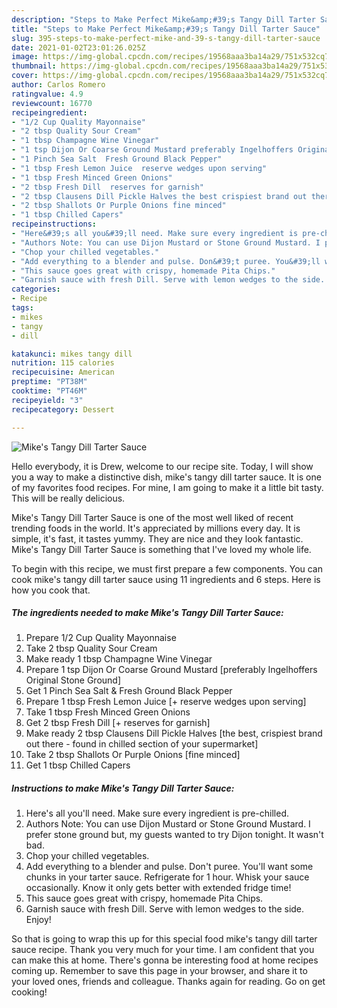 ```yaml
---
description: "Steps to Make Perfect Mike&amp;#39;s Tangy Dill Tarter Sauce"
title: "Steps to Make Perfect Mike&amp;#39;s Tangy Dill Tarter Sauce"
slug: 395-steps-to-make-perfect-mike-and-39-s-tangy-dill-tarter-sauce
date: 2021-01-02T23:01:26.025Z
image: https://img-global.cpcdn.com/recipes/19568aaa3ba14a29/751x532cq70/mikes-tangy-dill-tarter-sauce-recipe-main-photo.jpg
thumbnail: https://img-global.cpcdn.com/recipes/19568aaa3ba14a29/751x532cq70/mikes-tangy-dill-tarter-sauce-recipe-main-photo.jpg
cover: https://img-global.cpcdn.com/recipes/19568aaa3ba14a29/751x532cq70/mikes-tangy-dill-tarter-sauce-recipe-main-photo.jpg
author: Carlos Romero
ratingvalue: 4.9
reviewcount: 16770
recipeingredient:
- "1/2 Cup Quality Mayonnaise"
- "2 tbsp Quality Sour Cream"
- "1 tbsp Champagne Wine Vinegar"
- "1 tsp Dijon Or Coarse Ground Mustard preferably Ingelhoffers Original Stone Ground"
- "1 Pinch Sea Salt  Fresh Ground Black Pepper"
- "1 tbsp Fresh Lemon Juice  reserve wedges upon serving"
- "1 tbsp Fresh Minced Green Onions"
- "2 tbsp Fresh Dill  reserves for garnish"
- "2 tbsp Clausens Dill Pickle Halves the best crispiest brand out there  found in chilled section of your supermarket"
- "2 tbsp Shallots Or Purple Onions fine minced"
- "1 tbsp Chilled Capers"
recipeinstructions:
- "Here&#39;s all you&#39;ll need. Make sure every ingredient is pre-chilled."
- "Authors Note: You can use Dijon Mustard or Stone Ground Mustard. I prefer stone ground but, my guests wanted to try Dijon tonight. It wasn&#39;t bad."
- "Chop your chilled vegetables."
- "Add everything to a blender and pulse. Don&#39;t puree. You&#39;ll want some chunks in your tarter sauce. Refrigerate for 1 hour. Whisk your sauce occasionally. Know it only gets better with extended fridge time!"
- "This sauce goes great with crispy, homemade Pita Chips."
- "Garnish sauce with fresh Dill. Serve with lemon wedges to the side. Enjoy!"
categories:
- Recipe
tags:
- mikes
- tangy
- dill

katakunci: mikes tangy dill 
nutrition: 115 calories
recipecuisine: American
preptime: "PT38M"
cooktime: "PT46M"
recipeyield: "3"
recipecategory: Dessert

---
```



![Mike&#39;s Tangy Dill Tarter Sauce](https://img-global.cpcdn.com/recipes/19568aaa3ba14a29/751x532cq70/mikes-tangy-dill-tarter-sauce-recipe-main-photo.jpg)

Hello everybody, it is Drew, welcome to our recipe site. Today, I will show you a way to make a distinctive dish, mike&#39;s tangy dill tarter sauce. It is one of my favorites food recipes. For mine, I am going to make it a little bit tasty. This will be really delicious.

Mike&#39;s Tangy Dill Tarter Sauce is one of the most well liked of recent trending foods in the world. It's appreciated by millions every day. It is simple, it's fast, it tastes yummy. They are nice and they look fantastic. Mike&#39;s Tangy Dill Tarter Sauce is something that I've loved my whole life.




To begin with this recipe, we must first prepare a few components. You can cook mike&#39;s tangy dill tarter sauce using 11 ingredients and 6 steps. Here is how you cook that.

<!--inarticleads1-->

##### The ingredients needed to make Mike&#39;s Tangy Dill Tarter Sauce:

1. Prepare 1/2 Cup Quality Mayonnaise
1. Take 2 tbsp Quality Sour Cream
1. Make ready 1 tbsp Champagne Wine Vinegar
1. Prepare 1 tsp Dijon Or Coarse Ground Mustard [preferably Ingelhoffers Original Stone Ground]
1. Get 1 Pinch Sea Salt &amp; Fresh Ground Black Pepper
1. Prepare 1 tbsp Fresh Lemon Juice [+ reserve wedges upon serving]
1. Take 1 tbsp Fresh Minced Green Onions
1. Get 2 tbsp Fresh Dill [+ reserves for garnish]
1. Make ready 2 tbsp Clausens Dill Pickle Halves [the best, crispiest brand out there - found in chilled section of your supermarket]
1. Take 2 tbsp Shallots Or Purple Onions [fine minced]
1. Get 1 tbsp Chilled Capers




<!--inarticleads2-->

##### Instructions to make Mike&#39;s Tangy Dill Tarter Sauce:

1. Here&#39;s all you&#39;ll need. Make sure every ingredient is pre-chilled.
1. Authors Note: You can use Dijon Mustard or Stone Ground Mustard. I prefer stone ground but, my guests wanted to try Dijon tonight. It wasn&#39;t bad.
1. Chop your chilled vegetables.
1. Add everything to a blender and pulse. Don&#39;t puree. You&#39;ll want some chunks in your tarter sauce. Refrigerate for 1 hour. Whisk your sauce occasionally. Know it only gets better with extended fridge time!
1. This sauce goes great with crispy, homemade Pita Chips.
1. Garnish sauce with fresh Dill. Serve with lemon wedges to the side. Enjoy!




So that is going to wrap this up for this special food mike&#39;s tangy dill tarter sauce recipe. Thank you very much for your time. I am confident that you can make this at home. There's gonna be interesting food at home recipes coming up. Remember to save this page in your browser, and share it to your loved ones, friends and colleague. Thanks again for reading. Go on get cooking!
